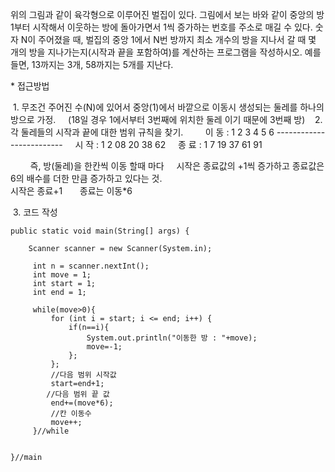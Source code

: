 	
  
  위의 그림과 같이 육각형으로 이루어진 벌집이 있다. 
  그림에서 보는 바와 같이 중앙의 방 1부터 시작해서 이웃하는 방에 돌아가면서 1씩 증가하는 번호를 주소로 매길 수 있다. 
  숫자 N이 주어졌을 때, 벌집의 중앙 1에서 N번 방까지 최소 개수의 방을 지나서 갈 때 몇 개의 방을 지나가는지(시작과 끝을 포함하여)를 계산하는 프로그램을 작성하시오. 
  예를 들면, 13까지는 3개, 58까지는 5개를 지난다.
  
  
  
  
  
 * 접근방법 
 
  1. 무조건 주어진 수(N)에 있어서 중앙(1)에서 바깥으로 이동시 생성되는 둘레를 하나의 방으로 가정.
     (18일 경우 1에서부터 3번째에 위치한 둘레 이기 때문에 3번째 방)
  
  2. 각 둘레들의 시작과 끝에 대한 범위 규칙을 찾기.
     
     이  동 : 1  2  3  4  5  6
     -------------------------
     시  작 : 1  2  08 20 38 62
     
     종  료 : 1  7  19 37 61 91
     
     
     즉, 
     방(둘레)을 한칸씩 이동 할때 마다 
     시작은 종료값의 +1씩 증가하고 종료값은 6의 배수를 더한 만큼 증가하고 있다는 것.
     
     시작은 종료+1  
     종료는 이동*6
     
  3. 코드 작성
		 
		
	public static void main(String[] args) {	
		
		Scanner scanner = new Scanner(System.in);
		 
		 int n = scanner.nextInt();
		 int move = 1;
		 int start = 1;
		 int end = 1;

		 while(move>0){			 
			 for (int i = start; i <= end; i++) {
				 if(n==i){
					 System.out.println("이동한 방 : "+move);
					 move=-1;
				 };
			 };
			 //다음 범위 시작값
			 start=end+1;
			//다음 범위 끝 값
			 end+=(move*6);
			 //칸 이동수
			 move++;
		 }//while		 
		 

	}//main
